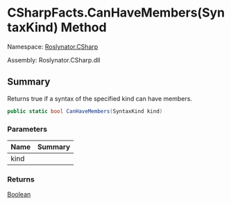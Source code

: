 # CSharpFacts\.CanHaveMembers\(SyntaxKind\) Method

Namespace: [Roslynator.CSharp](../../README.md)

Assembly: Roslynator\.CSharp\.dll

## Summary

Returns true if a syntax of the specified kind can have members\.

```csharp
public static bool CanHaveMembers(SyntaxKind kind)
```

### Parameters

| Name | Summary |
| ---- | ------- |
| kind | |

### Returns

[Boolean](https://docs.microsoft.com/en-us/dotnet/api/system.boolean)

